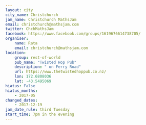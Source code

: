 ```yaml
---
layout: city                                           
city_name: Christchurch
jam_name: Christchurch MathsJam
email: christchurch@mathsjam.com
twitter: ChchMathsJam
facebook: https://www.facebook.com/groups/1619676614738705/
organiser:
    name: Rata
    email: christchurch@mathsjam.com
location:
    group: rest-of-world
    pub_name: "Twisted Hop Pub"
    description: " on Ferry Road"
    url: https://www.thetwistedhoppub.co.nz/
    lon: 172.6808036
    lat: -43.5495069
hiatus: False
hiatus_months:
    - 2017-05
changed_dates:
    - 2017-12-19
jam_date_rule: third Tuesday
start_time: 7pm in the evening
---
```

